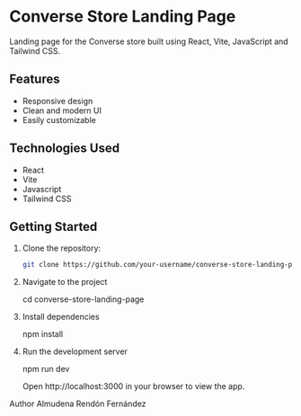 # Converse Store Landing Page

Landing page for the Converse store built using React, Vite, JavaScript and Tailwind CSS.

## Features

- Responsive design
- Clean and modern UI
- Easily customizable

## Technologies Used

- React
- Vite
- Javascript
- Tailwind CSS

## Getting Started

1. Clone the repository:

   ```bash
   git clone https://github.com/your-username/converse-store-landing-page.git

2. Navigate to the project

   cd converse-store-landing-page
   
4. Install dependencies

   npm install
   
6. Run the development server

   npm run dev

   Open http://localhost:3000 in your browser to view the app.

Author
Almudena Rendón Fernández

